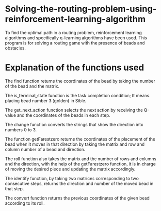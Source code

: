# Solving-the-routing-problem-using-reinforcement-learning-algorithm
 To find the optimal path in a routing problem, reinforcement learning algorithms and specifically q-learning algorithms have been used. This program is for solving a routing game with the presence of beads and obstacles.

# Explanation of the functions used

The find function returns the coordinates of the bead by taking the number of the bead and the matrix.

The is_terminal_state function is the task completion condition; It means placing bead number 3 (golden) in Sible.

The get_next_action function selects the next action by receiving the Q-value and the coordinates of the beads in each step.

The change function converts the strings that show the direction into numbers 0 to 3.

The function getFarestzero returns the coordinates of the placement of the bead when it moves in that direction by taking the matrix and row and column number of a bead and direction.

The roll function also takes the matrix and the number of rows and columns and the direction, with the help of the getFarestzero function, it is in charge of moving the desired piece and updating the matrix accordingly.

The identify function, by taking two matrices corresponding to two consecutive steps, returns the direction and number of the moved bead in that step.

The convert function returns the previous coordinates of the given bead according to its roll.
